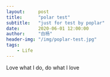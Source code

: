 ```yaml
---
layout:     post
title:      "polar test"
subtitle:   "just for test by poplar"
date:       2020-06-01 12:00:00
author:     "白杨"
header-img: "/img/poplar-test.jpg"
tags:
    - Life
---
```

Love what I do, do what I love

